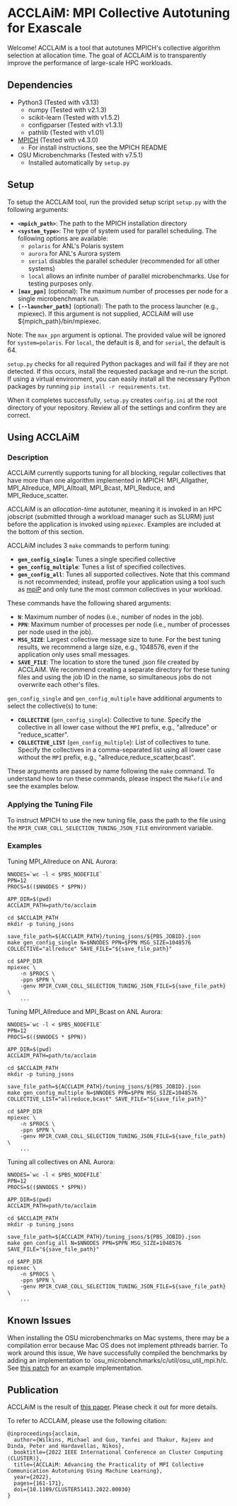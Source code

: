 # ACCLAiM: MPI Collective Autotuning for Exascale

Welcome! ACCLAiM is a tool that autotunes MPICH's collective algorithm selection at allocation time.
The goal of ACCLAiM is to transparently improve the performance of large-scale HPC workloads.

## Dependencies

* Python3 (Tested with v3.13)
	* numpy (Tested with v2.1.3)
 	* scikit-learn (Tested with v1.5.2)
	* configparser (Tested with v1.3.1)
	* pathlib (Tested with v1.01)  
* [MPICH](https://github.com/pmodels/mpich) (Tested with v4.3.0) 
	* For install instructions, see the MPICH README
* OSU Microbenchmarks (Tested with v7.5.1)
	* Installed automatically by `setup.py`	

## Setup

To setup the ACCLAiM tool, run the provided setup script `setup.py` with the following arguments:
- **`<mpich_path>`**: The path to the MPICH installation directory
- **`<system_type>`**: The type of system used for parallel scheduling. The following options are available:
  - `polaris` for ANL's Polaris system
  - `aurora` for ANL's Aurora system
  - `serial` disables the parallel scheduler (recommended for all other systems)
  - `local` allows an infinite number of parallel microbenchmarks. Use for testing purposes only.
- **`[max_ppn]`** (optional): The maximum number of processes per node for a single microbenchmark run.
- **`[--launcher_path]`** (optional): The path to the process launcher (e.g., mpiexec). If this argument is not supplied, ACCLAiM will use ${mpich_path}/bin/mpiexec.

Note: The `max_ppn` argument is optional. The provided value will be ignored for `system=polaris`.
For `local`, the default is 8, and for `serial`, the default is 64.

`setup.py` checks for all required Python packages and will fail if they are not detected.
If this occurs, install the requested package and re-run the script.
If using a virtual environment, you can easily install all the necessary Python packages by running `pip install -r requirements.txt`.

When it completes successfully, `setup.py` creates `config.ini` at the root directory of your repository.
Review all of the settings and confirm they are correct.

## Using ACCLAiM

### Description

ACCLAiM currently supports tuning for all blocking, regular collectives that have more than one algorithm implemented in MPICH: MPI_Allgather, MPI_Allreduce, MPI_Alltoall, MPI_Bcast, MPI_Reduce, and MPI_Reduce_scatter.

ACCLAiM is an *allocation-time* autotuner, meaning it is invoked in an HPC jobscript (submitted through a workload manager such as SLURM) just before the application is invoked using `mpiexec`.
Examples are included at the bottom of this section.

ACCLAiM includes 3 `make` commands to perform tuning:
- **`gen_config_single`**: Tunes a single specified collective
- **`gen_config_multiple`**: Tunes a list of specified collectives.
- **`gen_config_all`**: Tunes all supported collectives. Note that this command is not recommended; instead, profile your application using a tool such as [mpiP](https://github.com/LLNL/mpiP) and only tune the most common collectives in your workload.

These commands have the following shared arguments:
- **`N`**: Maximum number of nodes (i.e., number of nodes in the job).
- **`PPN`**: Maximum number of processes per node (i.e., number of processes per node used in the job).
- **`MSG_SIZE`**: Largest collective message size to tune. For the best tuning results, we recommend a large size, e.g., 1048576, even if the application only uses small messages.
- **`SAVE_FILE`**: The location to store the tuned .json file created by ACCLAiM. We recommend creating a separate directory for these tuning files and using the job ID in the name, so simultaneous jobs do not overwrite each other's files.

`gen_config_single` and `gen_config_multiple` have additional arguments to select the collective(s) to tune:
- **`COLLECTIVE`** (`gen_config_single`): Collective to tune. Specify the collective in all lower case without the `MPI` prefix, e.g., "allreduce" or "reduce_scatter".
- **`COLLECTIVE_LIST`** (`gen_config_multiple`): List of collectives to tune. Specify the collectives in a comma-separated list using all lower case without the `MPI` prefix, e.g., "allreduce,reduce_scatter,bcast".

These arguments are passed by name following the `make` command.
To understand how to run these commands, please inspect the `Makefile` and see the examples below.

### Applying the Tuning File

To instruct MPICH to use the new tuning file, pass the path to the file using the `MPIR_CVAR_COLL_SELECTION_TUNING_JSON_FILE` environment variable.

### Examples
Tuning MPI_Allreduce on ANL Aurora:
```
NNODES=`wc -l < $PBS_NODEFILE`
PPN=12
PROCS=$(($NNODES * $PPN))

APP_DIR=$(pwd)
ACCLAIM_PATH=path/to/acclaim

cd $ACCLAIM_PATH
mkdir -p tuning_jsons

save_file_path=${ACCLAIM_PATH}/tuning_jsons/${PBS_JOBID}.json
make gen_config_single N=$NNODES PPN=$PPN MSG_SIZE=1048576 COLLECTIVE="allreduce" SAVE_FILE="${save_file_path}"

cd $APP_DIR
mpiexec \
    -n $PROCS \
    -ppn $PPN \
    -genv MPIR_CVAR_COLL_SELECTION_TUNING_JSON_FILE=${save_file_path} \
    ...
```

Tuning MPI_Allreduce and MPI_Bcast on ANL Aurora:
```
NNODES=`wc -l < $PBS_NODEFILE`
PPN=12
PROCS=$(($NNODES * $PPN))

APP_DIR=$(pwd)
ACCLAIM_PATH=path/to/acclaim

cd $ACCLAIM_PATH
mkdir -p tuning_jsons

save_file_path=${ACCLAIM_PATH}/tuning_jsons/${PBS_JOBID}.json
make gen_config_multiple N=$NNODES PPN=$PPN MSG_SIZE=1048576 COLLECTIVE_LIST="allreduce,bcast" SAVE_FILE="${save_file_path}"

cd $APP_DIR
mpiexec \
    -n $PROCS \
    -ppn $PPN \
    -genv MPIR_CVAR_COLL_SELECTION_TUNING_JSON_FILE=${save_file_path} \
    ...
```

Tuning all collectives on ANL Aurora:
```
NNODES=`wc -l < $PBS_NODEFILE`
PPN=12
PROCS=$(($NNODES * $PPN))

APP_DIR=$(pwd)
ACCLAIM_PATH=path/to/acclaim

cd $ACCLAIM_PATH
mkdir -p tuning_jsons

save_file_path=${ACCLAIM_PATH}/tuning_jsons/${PBS_JOBID}.json
make gen_config_all N=$NNODES PPN=$PPN MSG_SIZE=1048576 SAVE_FILE="${save_file_path}"

cd $APP_DIR
mpiexec \
    -n $PROCS \
    -ppn $PPN \
    -genv MPIR_CVAR_COLL_SELECTION_TUNING_JSON_FILE=${save_file_path} \
    ...
```

## Known Issues

When installing the OSU microbenchmarks on Mac systems, there may be a compilation error because Mac OS does not implement pthreads barrier.
To work around this issue, We have successfully compiled the benchmarks by adding an implementation to `osu_microbenchmarks/c/util/osu_util_mpi.h/c.
See [this patch](https://github.com/pmwkaa/ioarena/commit/b8854d4b164591cb62a97f67a6dc3645b26f4b39#diff-32028cf20b50afd839db7008666a051ba761b4947f1690445f42bda23705c96bR37) for an example implementation.

## Publication

ACCLAiM is the result of [this paper](https://mjwilkins.org/assets/pdfs/acclaim.pdf). Please check it out for more details.

To refer to ACCLAiM, please use the following citation:
```
@inproceedings{acclaim,
  author={Wilkins, Michael and Guo, Yanfei and Thakur, Rajeev and Dinda, Peter and Hardavellas, Nikos},
  booktitle={2022 IEEE International Conference on Cluster Computing (CLUSTER)}, 
  title={ACCLAiM: Advancing the Practicality of MPI Collective Communication Autotuning Using Machine Learning}, 
  year={2022},
  pages={161-171},
  doi={10.1109/CLUSTER51413.2022.00030}
}
```
